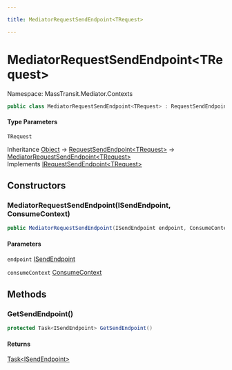 ```yaml
---

title: MediatorRequestSendEndpoint<TRequest>

---
```


# MediatorRequestSendEndpoint\<TRequest\>

Namespace: MassTransit.Mediator.Contexts

```csharp
public class MediatorRequestSendEndpoint<TRequest> : RequestSendEndpoint<TRequest>, IRequestSendEndpoint<TRequest>
```

#### Type Parameters

`TRequest`<br/>

Inheritance [Object](https://learn.microsoft.com/en-us/dotnet/api/system.object) → [RequestSendEndpoint\<TRequest\>](../masstransit-clients/requestsendendpoint-1) → [MediatorRequestSendEndpoint\<TRequest\>](../masstransit-mediator-contexts/mediatorrequestsendendpoint-1)<br/>
Implements [IRequestSendEndpoint\<TRequest\>](../../masstransit-abstractions/masstransit/irequestsendendpoint-1)

## Constructors

### **MediatorRequestSendEndpoint(ISendEndpoint, ConsumeContext)**

```csharp
public MediatorRequestSendEndpoint(ISendEndpoint endpoint, ConsumeContext consumeContext)
```

#### Parameters

`endpoint` [ISendEndpoint](../../masstransit-abstractions/masstransit/isendendpoint)<br/>

`consumeContext` [ConsumeContext](../../masstransit-abstractions/masstransit/consumecontext)<br/>

## Methods

### **GetSendEndpoint()**

```csharp
protected Task<ISendEndpoint> GetSendEndpoint()
```

#### Returns

[Task\<ISendEndpoint\>](https://learn.microsoft.com/en-us/dotnet/api/system.threading.tasks.task-1)<br/>
